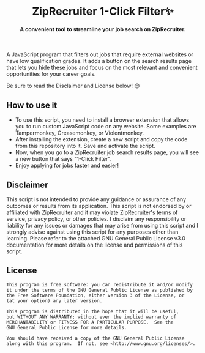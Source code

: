 <br><h1 align="center">ZipRecruiter 1-Click Filter:sparkles:</h1> 

#### <p align="center">A convenient tool to streamline your job search on ZipRecruiter. </p>

<br>

A JavaScript program that filters out jobs that require external websites or have low qualification grades. It adds a button on the search results page that lets you hide these jobs and focus on the most relevant and convenient opportunities for your career goals. 

Be sure to read the Disclaimer and License below! 😊

## How to use it

- To use this script, you need to install a browser extension that allows you to run custom JavaScript code on any website. Some examples are Tampermonkey, Greasemonkey, or Violentmonkey.
- After installing the extension, create a new script and copy the code from this repository into it. Save and activate the script.
- Now, when you go to a ZipRecruiter job search results page, you will see a new button that says "1-Click Filter".
- Enjoy applying for jobs faster and easier!


## Disclaimer

This script is not intended to provide any guidance or assurance of any outcomes or results from its application. This script is not endorsed by or affiliated with ZipRecruiter and it may violate ZipRecruiter's terms of service, privacy policy, or other policies. I disclaim any responsibility or liability for any issues or damages that may arise from using this script and I strongly advise against using this script for any purposes other than learning. Please refer to the attached GNU General Public License v3.0 documentation for more details on the license and permissions of this script.


## License
```
This program is free software: you can redistribute it and/or modify
it under the terms of the GNU General Public License as published by
the Free Software Foundation, either version 3 of the License, or
(at your option) any later version.

This program is distributed in the hope that it will be useful,
but WITHOUT ANY WARRANTY; without even the implied warranty of
MERCHANTABILITY or FITNESS FOR A PARTICULAR PURPOSE.  See the
GNU General Public License for more details.

You should have received a copy of the GNU General Public License
along with this program.  If not, see <http://www.gnu.org/licenses/>.
```

